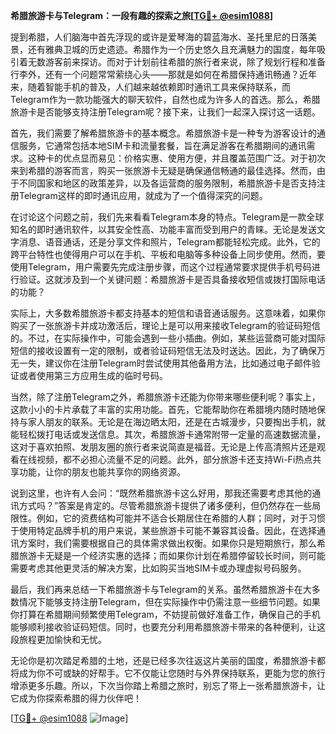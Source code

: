 **希腊旅游卡与Telegram：一段有趣的探索之旅[[TG💪+ @esim1088](https://t.me/s/esim1088)]**

提到希腊，人们脑海中首先浮现的或许是爱琴海的碧蓝海水、圣托里尼的日落美景，还有雅典卫城的历史遗迹。希腊作为一个历史悠久且充满魅力的国度，每年吸引着无数游客前来探访。而对于计划前往希腊的旅行者来说，除了规划行程和准备行李外，还有一个问题常常萦绕心头——那就是如何在希腊保持通讯畅通？近年来，随着智能手机的普及，人们越来越依赖即时通讯工具来保持联系，而Telegram作为一款功能强大的聊天软件，自然也成为许多人的首选。那么，希腊旅游卡是否能够支持注册Telegram呢？接下来，让我们一起深入探讨这一话题。

首先，我们需要了解希腊旅游卡的基本概念。希腊旅游卡是一种专为游客设计的通信服务，它通常包括本地SIM卡和流量套餐，旨在满足游客在希腊期间的通讯需求。这种卡的优点显而易见：价格实惠、使用方便，并且覆盖范围广泛。对于初次来到希腊的游客而言，购买一张旅游卡无疑是确保通信畅通的最佳选择。然而，由于不同国家和地区的政策差异，以及各运营商的服务限制，希腊旅游卡是否支持注册Telegram这样的即时通讯应用，就成为了一个值得深究的问题。

在讨论这个问题之前，我们先来看看Telegram本身的特点。Telegram是一款全球知名的即时通讯软件，以其安全性高、功能丰富而受到用户的青睐。无论是发送文字消息、语音通话，还是分享文件和照片，Telegram都能轻松完成。此外，它的跨平台特性也使得用户可以在手机、平板和电脑等多种设备上同步使用。然而，要使用Telegram，用户需要先完成注册步骤，而这个过程通常要求提供手机号码进行验证。这就涉及到一个关键问题：希腊旅游卡是否具备接收短信或拨打国际电话的功能？

实际上，大多数希腊旅游卡都支持基本的短信和语音通话服务。这意味着，如果你购买了一张旅游卡并成功激活后，理论上是可以用来接收Telegram的验证码短信的。不过，在实际操作中，可能会遇到一些小插曲。例如，某些运营商可能对国际短信的接收设置有一定的限制，或者验证码短信无法及时送达。因此，为了确保万无一失，建议你在注册Telegram时尝试使用其他备用方法，比如通过电子邮件验证或者使用第三方应用生成的临时号码。

当然，除了注册Telegram之外，希腊旅游卡还能为你带来哪些便利呢？事实上，这款小小的卡片承载了丰富的实用功能。首先，它能帮助你在希腊境内随时随地保持与家人朋友的联系。无论是在海边晒太阳，还是在古城漫步，只要掏出手机，就能轻松拨打电话或发送信息。其次，希腊旅游卡通常附带一定量的高速数据流量，这对于喜欢拍照、发朋友圈的旅行者来说简直是福音。无论是上传高清照片还是观看在线视频，都不必担心流量不足的问题。此外，部分旅游卡还支持Wi-Fi热点共享功能，让你的朋友也能共享你的网络资源。

说到这里，也许有人会问：“既然希腊旅游卡这么好用，那我还需要考虑其他的通讯方式吗？”答案是肯定的。尽管希腊旅游卡提供了诸多便利，但仍然存在一些局限性。例如，它的资费结构可能并不适合长期居住在希腊的人群；同时，对于习惯于使用特定品牌手机的用户来说，某些旅游卡可能不兼容其设备。因此，在选择通讯方案时，我们需要根据自己的具体需求做出权衡。如果你只是短期旅行，那么希腊旅游卡无疑是一个经济实惠的选择；而如果你计划在希腊停留较长时间，则可能需要考虑其他更灵活的解决方案，比如购买当地SIM卡或办理虚拟号码服务。

最后，我们再来总结一下希腊旅游卡与Telegram的关系。虽然希腊旅游卡在大多数情况下能够支持注册Telegram，但在实际操作中仍需注意一些细节问题。如果你打算在希腊期间频繁使用Telegram，不妨提前做好准备工作，确保自己的手机能够顺利接收验证码短信。同时，也要充分利用希腊旅游卡带来的各种便利，让这段旅程更加愉快和无忧。

无论你是初次踏足希腊的土地，还是已经多次往返这片美丽的国度，希腊旅游卡都将成为你不可或缺的好帮手。它不仅能让您随时与外界保持联系，更能为您的旅行增添更多乐趣。所以，下次当你踏上希腊之旅时，别忘了带上一张希腊旅游卡，让它成为你探索希腊的得力伙伴吧！

[[TG💪+ @esim1088](https://t.me/s/esim1088) ![Image](https://i.postimg.cc/4NQfJmqS/Snipaste-2025-05-13-00-14-12.png)]